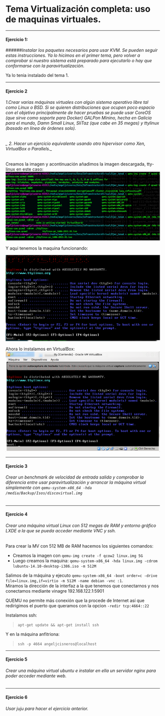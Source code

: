 # Tema Virtualización completa: uso de maquinas virtuales.

- - -


#### Ejercicio 1:
######_Instalar los paquetes necesarios para usar KVM. Se pueden seguir estas instrucciones. Ya lo hicimos en el primer tema, pero volver a comprobar si nuestro sistema está preparado para ejecutarlo o hay que conformarse con la paravirtualización._ 

Ya lo tenia instalado del tema 1.



-----


#### Ejercicio 2
###### _1.Crear varias máquinas virtuales con algún sistema operativo libre tal como Linux o BSD. Si se quieren distribuciones que ocupen poco espacio con el objetivo principalmente de hacer pruebas se puede usar CoreOS (que sirve como soporte para Docker) GALPon Minino, hecha en Galicia para el mundo, Damn Small Linux, SliTaz (que cabe en 35 megas) y ttylinux (basado en línea de órdenes solo)._

###### _ 2. Hacer un ejercicio equivalente usando otro hipervisor como Xen, VirtualBox o Parallels._
Creamos la imagen y acontinuación añadimos la imagen descargada, tty-linux en este caso:
![](capturas/eje2tema6.png)  

Y aqui tenemos la maquina funcionando:  

![](capturas/eje2tema6_1.png)

Ahora lo instalamos en VirtualBox:
![](capturas/eje2tema6_2.png)
- - -

#### Ejercicio 3
###### _Crear un benchmark de velocidad de entrada salida y comprobar la diferencia entre usar paravirtualización y arrancar la máquina virtual simplemente con `qemu-system-x86_64 -hda /media/Backup/Isos/discovirtual.img`_


- - -

#### Ejercicio 4
###### _Crear una máquina virtual Linux con 512 megas de RAM y entorno gráfico LXDE a la que se pueda acceder mediante VNC y ssh._

Para crear la MV con 512 MB de RAM hacemos los siguientes comandos:
+ Creamos la imagen con `qemu-img create -f qcow2 linux.img 5G`  
+ Luego creamos la maquina: `qemu-system-x86_64 -hda linux.img -cdrom lubuntu-14.10-desktop-i386.iso -m 512M`


Salimos de la máquina y ejecuto `qemu-system-x86_64 -boot order=c -drive file=linux.img,if=virtio -m 512M -name debian -vnc :1`.  
Miramos la dirección de la interfaz a la que tenemos que conectarnos y nos conectamos mediante vinagre 192.168.122.1:5901



QUEMU no permite más conexión que la procede de Internet así que redirigimos el puerto que queramos con la opcion  `-redir tcp:4664::22`

Instalamos ssh:

>`apt-get update && apt-get install ssh`

Y en la máquina anfitriona:
>`ssh -p 4664 angeljcisneros@localhost`  

- - -

#### Ejercicio 5
###### _Crear una máquina virtual ubuntu e instalar en ella un servidor nginx para poder acceder mediante web._


- - -

#### Ejercicio 6
###### _Usar juju para hacer el ejercicio anterior._




